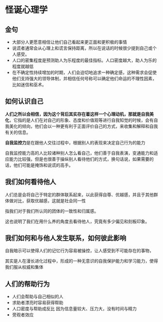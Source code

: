 # 怪诞心理学

## 金句

* 大部分人更愿意相信让他们自己看起来更正面和更积极的事情
* 说谎者通常会从心理上和谎言保持距离，所以在说话的时候很少提到自己或个人感受。
* 人口的密集程度是预测助人为乐程度的最佳指标。人口密度越大，助人为乐的程度就越低
* 在不确定性持续增加的时期，人们会迫切地追求一种确定感，这种需求会促使他们支持强大的领导体制，并相信任何号称可以确定他们命运的不理性因素，比如迷信和巫术。

## 如何认识自己

**人们之所以会相信，因为这个背后其实存在着这样一个心理动机，那就是自我美化**，它指的是人们在对自己的形象、态度和价值观等进行自我知觉的时候，会有自我美化的倾向，他们会以一种更有利于正面评价自己的方式，来收集和解释和自我有关的信息。

**自我监控力**是在跟他人交往过程中，根据别人的表现来决定自己行为的能力

自我监控能力高的人比较诸种别人怎么看自己，他们善于自我表演，变通能力和适应能力比较强，但是也很善于操纵别人看待他们的方式，换句话说，如果需要的话，他们可能是掩饰和说谎的高手。

## 我们如何看待他人

人们总是会将自己于特定的群体联系起来，以此获得自尊、优越感，并且于其他群体做对比，获取优越感，这就是社会同一性

指我们对于我们所认同的团体的一致性和归属感。

这也说明了我们在用什么养的角度去看待他人，究竟有多少偏见和刻板印象。

## 我们如何和与他人发生联系，如何彼此影响

自我暗示可以使得人们的记忆行为容易被操控，让人感受到不可能存在的事物，

其实是人在漫长进化过程中，形成的一种无意识的自我保护能力和学习能力，使得我们服从权威和集体

## 人们的帮助行为

* 人们会帮助与自己相似的人
* 求助者漂亮时容易获得帮助
* 人口密度与帮助成反比
  因为信息量较大、压力大，没有时间与精力
* 旁观者效应

